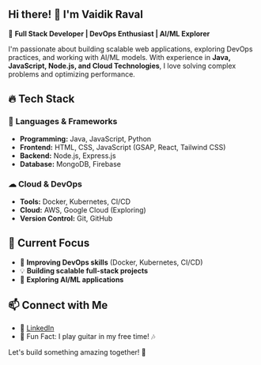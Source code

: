 ## Hi there! 👋 I'm Vaidik Raval

🚀 **Full Stack Developer | DevOps Enthusiast | AI/ML Explorer**

I'm passionate about building scalable web applications, exploring DevOps practices, and working with AI/ML models. With experience in **Java, JavaScript, Node.js, and Cloud Technologies**, I love solving complex problems and optimizing performance.

## 🔥 Tech Stack

### 🚀 **Languages & Frameworks**
- **Programming:** Java, JavaScript, Python
- **Frontend:** HTML, CSS, JavaScript (GSAP, React, Tailwind CSS)
- **Backend:** Node.js, Express.js
- **Database:** MongoDB, Firebase

### ☁ **Cloud & DevOps**
- **Tools:** Docker, Kubernetes, CI/CD
- **Cloud:** AWS, Google Cloud (Exploring)
- **Version Control:** Git, GitHub

<!-- ## 📌 Featured Projects

### 🎵 **Lyrics Composition Platform** *(Full Stack Project)*
A website where users can find and submit song lyrics categorized by instrument type. Supports Bollywood & Hollywood songs, user-submitted compositions, and ranking based on likes.
- **Tech Stack:** HTML, CSS, Node.js, Express.js, MongoDB, Authentication (Email/Google)
- [🔗 View Project](#) | [📂 GitHub Repo](#)

### 📄 **Bi-Lingual OCR Model & Web Interface** *(Hackathon Project)*
An OCR-based platform for English & Gujarati text recognition, processing low-quality scanned images with high accuracy.
- **Tech Stack:** Python (OCR APIs, Custom Model), Firebase, HTML, CSS, JavaScript
- [🔗 View Project](#) | [📂 GitHub Repo](#) -->

## 🎯 Current Focus
- 🚀 **Improving DevOps skills** (Docker, Kubernetes, CI/CD)
- 💡 **Building scalable full-stack projects**
- 🤖 **Exploring AI/ML applications**

## 📫 Connect with Me
- 🔗 [LinkedIn](https://www.linkedin.com/in/vaidik-raval)
- 🎸 Fun Fact: I play guitar in my free time! 🎶

Let's build something amazing together! 🚀
